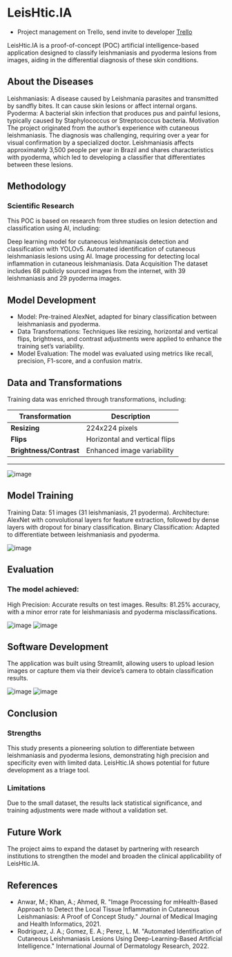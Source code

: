 # LeisHtic.IA

- Project management on Trello, send invite to developer [Trello](https://trello.com/b/yPPiKIyV/leishticia)

LeisHtic.IA is a proof-of-concept (POC) artificial intelligence-based application designed to classify leishmaniasis and pyoderma lesions from images, aiding in the differential diagnosis of these skin conditions.

## About the Diseases

Leishmaniasis: A disease caused by Leishmania parasites and transmitted by sandfly bites. It can cause skin lesions or affect internal organs.
Pyoderma: A bacterial skin infection that produces pus and painful lesions, typically caused by Staphylococcus or Streptococcus bacteria.
Motivation
The project originated from the author’s experience with cutaneous leishmaniasis. The diagnosis was challenging, requiring over a year for visual confirmation by a specialized doctor. Leishmaniasis affects approximately 3,500 people per year in Brazil and shares characteristics with pyoderma, which led to developing a classifier that differentiates between these lesions.

## Methodology

### Scientific Research
This POC is based on research from three studies on lesion detection and classification using AI, including:

Deep learning model for cutaneous leishmaniasis detection and classification with YOLOv5.
Automated identification of cutaneous leishmaniasis lesions using AI.
Image processing for detecting local inflammation in cutaneous leishmaniasis.
Data Acquisition
The dataset includes 68 publicly sourced images from the internet, with 39 leishmaniasis and 29 pyoderma images.

## Model Development

- Model: Pre-trained AlexNet, adapted for binary classification between leishmaniasis and pyoderma.
- Data Transformations: Techniques like resizing, horizontal and vertical flips, brightness, and contrast adjustments were applied to enhance the training set’s variability.
- Model Evaluation:
The model was evaluated using metrics like recall, precision, F1-score, and a confusion matrix.

## Data and Transformations

Training data was enriched through transformations, including:

| Transformation      | Description                      |
|---------------------|----------------------------------|
| **Resizing**        | 224x224 pixels                   |
| **Flips**           | Horizontal and vertical flips    |
| **Brightness/Contrast** | Enhanced image variability    |

---
![image](images/transform.png)

## Model Training

Training Data: 51 images (31 leishmaniasis, 21 pyoderma).
Architecture: AlexNet with convolutional layers for feature extraction, followed by dense layers with dropout for binary classification.
Binary Classification: Adapted to differentiate between leishmaniasis and pyoderma.

![image](images/model_architecture.png)

## Evaluation

### The model achieved:
High Precision: Accurate results on test images.
Results: 81.25% accuracy, with a minor error rate for leishmaniasis and pyoderma misclassifications.

![image](images/loss.png)
![image](images/cm.png)

## Software Development
The application was built using Streamlit, allowing users to upload lesion images or capture them via their device’s camera to obtain classification results.

![image](images/front-end.png)
![image](images/infer.png)

## Conclusion

### Strengths
This study presents a pioneering solution to differentiate between leishmaniasis and pyoderma lesions, demonstrating high precision and specificity even with limited data. LeisHtic.IA shows potential for future development as a triage tool.

### Limitations
Due to the small dataset, the results lack statistical significance, and training adjustments were made without a validation set.

## Future Work

The project aims to expand the dataset by partnering with research institutions to strengthen the model and broaden the clinical applicability of LeisHtic.IA.

## References

- Anwar, M.; Khan, A.; Ahmed, R. "Image Processing for mHealth-Based Approach to Detect the Local Tissue Inflammation in Cutaneous Leishmaniasis: A Proof of Concept Study." Journal of Medical Imaging and Health Informatics, 2021.
- Rodriguez, J. A.; Gomez, E. A.; Perez, L. M. "Automated Identification of Cutaneous Leishmaniasis Lesions Using Deep-Learning-Based Artificial Intelligence." International Journal of Dermatology Research, 2022.
